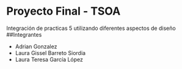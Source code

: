 # Proyecto Final - TSOA
Integración de practicas 5 utilizando diferentes aspectos de diseño
##Integrantes
* Adrian Gonzalez
* Laura Gissel Barreto Siordia
* Laura Teresa García López
